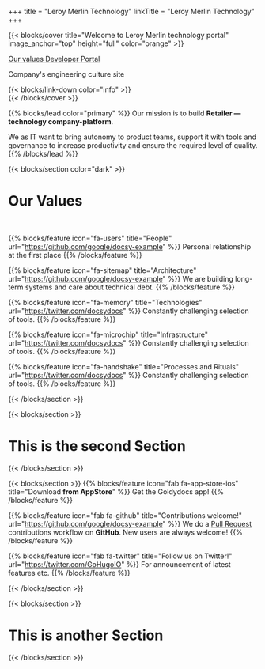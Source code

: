 +++
title = "Leroy Merlin Technology"
linkTitle = "Leroy Merlin Technology"
+++

{{< blocks/cover title="Welcome to Leroy Merlin technology portal" image_anchor="top" height="full" color="orange" >}}
<div class="mx-auto">
	<a class="btn btn-lg btn-primary mr-3 mb-4" href="#td-block-1">
		Our values <i class="fas fa-arrow-alt-circle-right ml-2"></i>
	</a>
	<a class="btn btn-lg btn-secondary mr-3 mb-4" href="https://github.com/bep">
		Developer Portal <i class="fab fa-github ml-2 "></i>
	</a>
	<p class="lead mt-5">Company's engineering culture site</p>
	<div class="mx-auto mt-5">
		{{< blocks/link-down color="info" >}}
	</div>
</div>
{{< /blocks/cover >}}


{{% blocks/lead color="primary" %}}
Our mission is to build **Retailer — technology company-platform**.

We as IT want to bring autonomy to product teams, support it with tools and governance to increase productivity and ensure the required level of quality.
{{% /blocks/lead %}}

{{< blocks/section color="dark" >}}

<div class="col-12">
<h1 class="text-center">Our Values</h1><br />
</div>

{{% blocks/feature icon="fa-users" title="People" url="https://github.com/google/docsy-example" %}}
Personal relationship at the first place
{{% /blocks/feature %}}

{{% blocks/feature icon="fa-sitemap" title="Architecture" url="https://github.com/google/docsy-example" %}}
We are building long-term systems and care about technical debt.
{{% /blocks/feature %}}

{{% blocks/feature icon="fa-memory" title="Technologies" url="https://twitter.com/docsydocs" %}}
Сonstantly challenging selection of tools.
{{% /blocks/feature %}}

{{% blocks/feature icon="fa-microchip" title="Infrastructure" url="https://twitter.com/docsydocs" %}}
Сonstantly challenging selection of tools.
{{% /blocks/feature %}}

{{% blocks/feature icon="fa-handshake" title="Processes and Rituals" url="https://twitter.com/docsydocs" %}}
Сonstantly challenging selection of tools.
{{% /blocks/feature %}}

{{< /blocks/section >}}


{{< blocks/section >}}
<div class="col">
<h1 class="text-center">This is the second Section</h1>
</div>

{{< /blocks/section >}}



{{< blocks/section >}}
{{% blocks/feature icon="fab fa-app-store-ios" title="Download **from AppStore**" %}}
Get the Goldydocs app!
{{% /blocks/feature %}}


{{% blocks/feature icon="fab fa-github" title="Contributions welcome!" url="https://github.com/google/docsy-example" %}}
We do a [Pull Request](https://github.com/google/docsy-example/pulls) contributions workflow on **GitHub**. New users are always welcome!
{{% /blocks/feature %}}


{{% blocks/feature icon="fab fa-twitter" title="Follow us on Twitter!" url="https://twitter.com/GoHugoIO" %}}
For announcement of latest features etc.
{{% /blocks/feature %}}


{{< /blocks/section >}}

{{< blocks/section >}}

<div class="col-12">
<h1 class="text-center">This is another Section</h1>
</div>

{{< /blocks/section >}}

